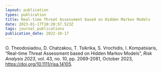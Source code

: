 ```yaml
---
layout: publication
types: publication
title: Real-time Threat Assessment based on Hidden Markov Models
date: 2023-01-17T10:20:57.523Z
tags: journal_publications
publication_date: 2022-10-17
---
```

<!--StartFragment-->

O. Theodosiadou, D. Chatzakou, T. Tsikrika, S. Vrochidis, I. Kompatsiaris, “Real-time Threat Assessment based on Hidden Markov Models”, *Risk Analysis 2023*, vol. 43, no. 10, pp. 2069-2081, October 2023, https://doi.org/10.1111/risa.14105.

<!--EndFragment-->